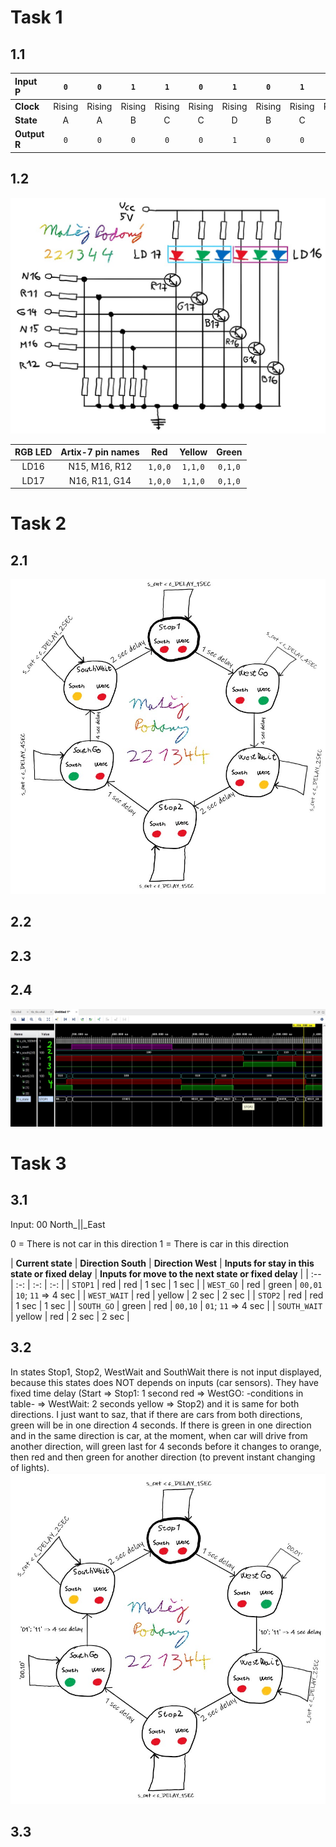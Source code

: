 # Task 1
## 1.1
| **Input P** | `0` | `0` | `1` | `1` | `0` | `1` | `0` | `1` | `1` | `1` | `1` | `0` | `0` | `1` | `1` | `1` |
| :-- | :-: | :-: | :-: | :-: | :-: | :-: | :-: | :-: | :-: | :-: | :-: | :-: | :-: | :-: | :-: | :-: |
| **Clock** | Rising | Rising | Rising | Rising | Rising | Rising | Rising | Rising | Rising | Rising | Rising | Rising | Rising | Rising | Rising | Rising |
| **State** | A | A | B | C | C | D | B | C | D | A | B | B | B | C | D | A |
| **Output R** | `0` | `0` | `0` | `0` | `0` | `1` | `0` | `0` | `1` | `0` | `0` | `0` | `0` | `0` | `1` | `0` |

## 1.2
![Figure1](https://github.com/Matej-Podany/Digital-electronics-1/blob/main/Labs/08-traffic_lights/images/Figure1.jpg "Figure1")

| **RGB LED** | **Artix-7 pin names** | **Red** | **Yellow** | **Green** |
| :-: | :-: | :-: | :-: | :-: |
| LD16 | N15, M16, R12 | `1,0,0` | `1,1,0` | `0,1,0` |
| LD17 | N16, R11, G14 | `1,0,0` | `1,1,0` | `0,1,0` |

# Task 2
## 2.1
![Figure2](https://github.com/Matej-Podany/Digital-electronics-1/blob/main/Labs/08-traffic_lights/images/Figure2.jpg "Figure2")

## 2.2


## 2.3


## 2.4
![Simulation1](https://github.com/Matej-Podany/Digital-electronics-1/blob/main/Labs/08-traffic_lights/images/Simulation1.jpg "Simulation1")

# Task 3
## 3.1
Input: 00
 North_||_East

0 = There is not car in this direction
1 = There is car in this direction

| **Current state** | **Direction South** | **Direction West** | **Inputs for stay in this state or fixed delay** | **Inputs for  move to the next state or fixed delay** |
| :-- | :-: | :-: | :-: |
| `STOP1`      | red    | red | 1 sec | 1 sec |
| `WEST_GO`    | red    | green | `00,01` | `10`; `11` => 4 sec |
| `WEST_WAIT`  | red    | yellow | 2 sec | 2 sec |
| `STOP2`      | red    | red | 1 sec | 1 sec |
| `SOUTH_GO`   | green  | red | `00,10` | `01`; `11` => 4 sec |
| `SOUTH_WAIT` | yellow | red | 2 sec | 2 sec |

## 3.2
In states Stop1, Stop2, WestWait and SouthWait there is not input displayed, because this states does NOT depends on inputs (car sensors).
They have fixed time delay (Start => Stop1: 1 second red => WestGO: -conditions in table- => WestWait: 2 seconds yellow => Stop2) and it is same for both directions.
I just want to saz, that if there are cars from both directions, green will be in one direction 4 seconds. If there is green in one direction and in the same direction is car, at the moment, when car
will drive from another direction, will green last for 4 seconds before it changes to orange, then red and then green for another direction (to prevent instant changing of lights).
![Figure3](https://github.com/Matej-Podany/Digital-electronics-1/blob/main/Labs/08-traffic_lights/images/Figure3.jpg "Figure3")

## 3.3
